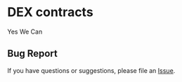 # DEX contracts

Yes We Can

## Bug Report
If you have questions or suggestions, please file an [Issue](https://github.com/TegroTON/.github/issues/new/choose).

